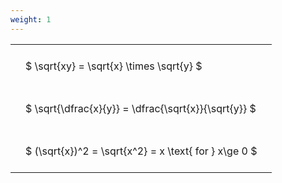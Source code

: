 ```yaml
---
weight: 1
---
```


<style type="text/css">
#T_9b1a2 th.col_heading {
  text-align: left;
  font-size: 1em;
}
#T_9b1a2 td {
  text-align: left;
  font-size: 1em;
  padding: 1.5em;
}
</style>
<table id="T_9b1a2">
  <thead>
  </thead>
  <tbody>
    <tr>
      <td id="T_9b1a2_row0_col0" class="data row0 col0" >$ \sqrt{xy} = \sqrt{x} \times \sqrt{y} $</td>
    </tr>
    <tr>
      <td id="T_9b1a2_row1_col0" class="data row1 col0" >$ \sqrt{\dfrac{x}{y}} = \dfrac{\sqrt{x}}{\sqrt{y}} $</td>
    </tr>
    <tr>
      <td id="T_9b1a2_row2_col0" class="data row2 col0" >$ (\sqrt{x})^2 = \sqrt{x^2} = x \text{ for } x\ge 0 $</td>
    </tr>
  </tbody>
</table>
